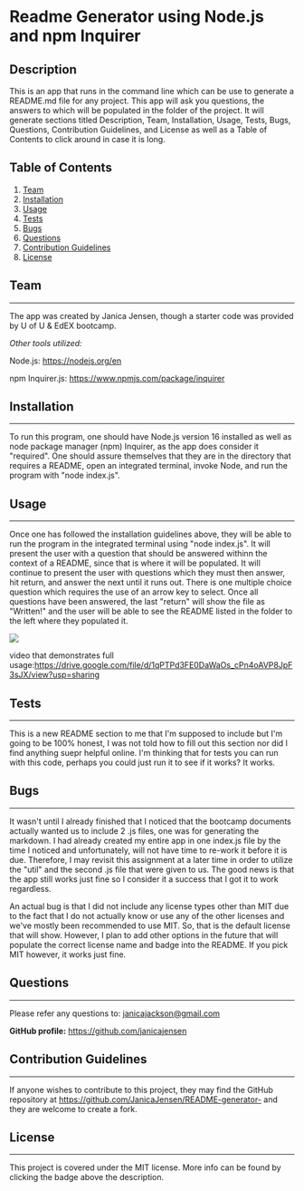 # Readme Generator using Node.js and npm Inquirer

## Description

This is an app that runs in the command line which can be use to generate a README.md file for any project. This app will ask you questions, the answers to which will be populated in the folder of the project. It will generate sections titled Description, Team, Installation, Usage, Tests, Bugs, Questions, Contribution Guidelines, and License as well as a Table of Contents to click around in case it is long.

## Table of Contents

1. [Team](#team)
2. [Installation](#installation)
3. [Usage](#usage)
4. [Tests](#tests)
5. [Bugs](#bugs)
6. [Questions](#questions)
7. [Contribution Guidelines](#contribution-guidelines)
8. [License](#license)

## Team

---

The app was created by Janica Jensen, though a starter code was provided by U of U & EdEX bootcamp.

_Other tools utilized:_

Node.js: https://nodejs.org/en

npm Inquirer.js: https://www.npmjs.com/package/inquirer

## Installation

---

To run this program, one should have Node.js version 16 installed as well as node package manager (npm) Inquirer, as the app does consider it "required". One should assure themselves that they are in the directory that requires a README, open an integrated terminal, invoke Node, and run the program with "node index.js".

## Usage

---

Once one has followed the installation guidelines above, they will be able to run the program in the integrated terminal using "node index.js". It will present the user with a question that should be answered withinn the context of a README, since that is where it will be populated. It will continue to present the user with questions which they must then answer, hit return, and answer the next until it runs out. There is one multiple choice question which requires the use of an arrow key to select. Once all questions have been answered, the last "return" will show the file as "Written!" and the user will be able to see the README listed in the folder to the left where they populated it.

![](/initiatenode%20gif.gif)

video that demonstrates full usage:https://drive.google.com/file/d/1qPTPd3FE0DaWaOs_cPn4oAVP8JpF3sJX/view?usp=sharing

## Tests

---

This is a new README section to me that I'm supposed to include but I'm going to be 100% honest, I was not told how to fill out this section nor did I find anything suepr helpful online. I'm thinking that for tests you can run with this code, perhaps you could just run it to see if it works? It works.

## Bugs

---

It wasn't until I already finished that I noticed that the bootcamp documents actually wanted us to include 2 .js files, one was for generating the markdown. I had already created my entire app in one index.js file by the time I noticed and unfortunately, will not have time to re-work it before it is due. Therefore, I may revisit this assignment at a later time in order to utilize the "util" and the second .js file that were given to us. The good news is that the app still works just fine so I consider it a success that I got it to work regardless.

An actual bug is that I did not include any license types other than MIT due to the fact that I do not actually know or use any of the other licenses and we've mostly been recommended to use MIT. So, that is the default license that will show. However, I plan to add other options in the future that will populate the correct license name and badge into the README. If you pick MIT however, it works just fine.

## Questions

---

Please refer any questions to: janicajackson@gmail.com

**GitHub profile:** https://github.com/janicajensen

## Contribution Guidelines

---

If anyone wishes to contribute to this project, they may find the GitHub repository at https://github.com/JanicaJensen/README-generator- and they are welcome to create a fork.

## License

---

This project is covered under the MIT license.
More info can be found by clicking the badge above the description.
